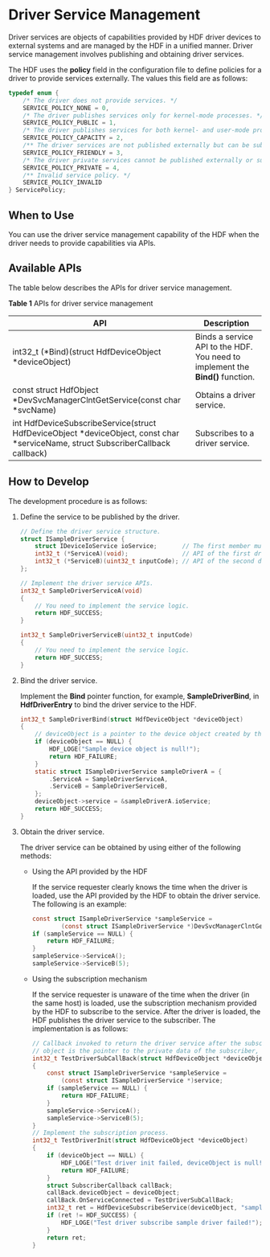 # Driver Service Management


Driver services are objects of capabilities provided by HDF driver devices to external systems and are managed by the HDF in a unified manner. Driver service management involves publishing and obtaining driver services.


The HDF uses the **policy** field in the configuration file to define policies for a driver to provide services externally. The values this field are as follows:


  
```c
typedef enum {
    /* The driver does not provide services. */
    SERVICE_POLICY_NONE = 0,
    /* The driver publishes services only for kernel-mode processes. */
    SERVICE_POLICY_PUBLIC = 1,
    /* The driver publishes services for both kernel- and user-mode processes. */
    SERVICE_POLICY_CAPACITY = 2,
    /** The driver services are not published externally but can be subscribed to. */
    SERVICE_POLICY_FRIENDLY = 3,
    /* The driver private services cannot be published externally or subscribed to. */
    SERVICE_POLICY_PRIVATE = 4,
    /** Invalid service policy. */
    SERVICE_POLICY_INVALID
} ServicePolicy;
```


## When to Use

You can use the driver service management capability of the HDF when the driver needs to provide capabilities via APIs.


## Available APIs

The table below describes the APIs for driver service management.

  **Table 1** APIs for driver service management

| API| Description| 
| -------- | -------- |
| int32_t (\*Bind)(struct HdfDeviceObject \*deviceObject) | Binds a service API to the HDF. You need to implement the **Bind()** function.|
| const struct HdfObject \*DevSvcManagerClntGetService(const char \*svcName)| Obtains a driver service.|
|int HdfDeviceSubscribeService(struct HdfDeviceObject \*deviceObject, const char \*serviceName, struct SubscriberCallback callback) | Subscribes to a driver service.|


## How to Develop

The development procedure is as follows:

1. Define the service to be published by the driver.
     
   ```c
   // Define the driver service structure.
   struct ISampleDriverService {
       struct IDeviceIoService ioService;       // The first member must be of the IDeviceIoService type.
       int32_t (*ServiceA)(void);               // API of the first driver service.
       int32_t (*ServiceB)(uint32_t inputCode); // API of the second driver service. You can add more as required.
   };
   
   // Implement the driver service APIs.
   int32_t SampleDriverServiceA(void)
   {
       // You need to implement the service logic.
       return HDF_SUCCESS;
   }
   
   int32_t SampleDriverServiceB(uint32_t inputCode)
   {
       // You need to implement the service logic.
       return HDF_SUCCESS;
   }
   ```

2. Bind the driver service.
   
   Implement the **Bind** pointer function, for example, **SampleDriverBind**, in **HdfDriverEntry** to bind the driver service to the HDF.
     
   ```c
   int32_t SampleDriverBind(struct HdfDeviceObject *deviceObject)
   {
       // deviceObject is a pointer to the device object created by the HDF for each driver. The device object holds private device data and service APIs.
       if (deviceObject == NULL) {
           HDF_LOGE("Sample device object is null!");
           return HDF_FAILURE;
       }
       static struct ISampleDriverService sampleDriverA = {
           .ServiceA = SampleDriverServiceA,
           .ServiceB = SampleDriverServiceB,
       };
       deviceObject->service = &sampleDriverA.ioService;
       return HDF_SUCCESS;
   }
   ```

3. Obtain the driver service.

   The driver service can be obtained by using either of the following methods:

   - Using the API provided by the HDF

     If the service requester clearly knows the time when the driver is loaded, use the API provided by the HDF to obtain the driver service. The following is an example:

        
      ```c
      const struct ISampleDriverService *sampleService =
              (const struct ISampleDriverService *)DevSvcManagerClntGetService("sample_driver");
      if (sampleService == NULL) {
          return HDF_FAILURE;
      }
      sampleService->ServiceA();
      sampleService->ServiceB(5);
      ```
   - Using the subscription mechanism

     If the service requester is unaware of the time when the driver (in the same host) is loaded, use the subscription mechanism provided by the HDF to subscribe to the service. After the driver is loaded, the HDF publishes the driver service to the subscriber. The implementation is as follows:

        
      ```c
      // Callback invoked to return the driver service after the subscribed driver is loaded.
      // object is the pointer to the private data of the subscriber, and service is the pointer to the subscribed service object.
      int32_t TestDriverSubCallBack(struct HdfDeviceObject *deviceObject, const struct HdfObject *service)
      {
          const struct ISampleDriverService *sampleService =
              (const struct ISampleDriverService *)service;
          if (sampleService == NULL) {
              return HDF_FAILURE;
          }
          sampleService->ServiceA();
          sampleService->ServiceB(5);
      }
      // Implement the subscription process.
      int32_t TestDriverInit(struct HdfDeviceObject *deviceObject)
      {
          if (deviceObject == NULL) {
              HDF_LOGE("Test driver init failed, deviceObject is null!");
              return HDF_FAILURE;
          }
          struct SubscriberCallback callBack;
          callBack.deviceObject = deviceObject;
          callBack.OnServiceConnected = TestDriverSubCallBack;
          int32_t ret = HdfDeviceSubscribeService(deviceObject, "sample_driver", callBack);
          if (ret != HDF_SUCCESS) {
              HDF_LOGE("Test driver subscribe sample driver failed!");
          }
          return ret;
      }
      ```
